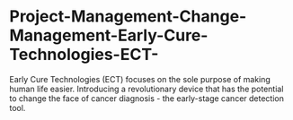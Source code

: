 # Project-Management-Change-Management-Early-Cure-Technologies-ECT-
Early Cure Technologies (ECT) focuses on the sole purpose of making human life easier.  Introducing a revolutionary device that has the potential to change the face of cancer diagnosis - the early-stage cancer  detection tool. 
